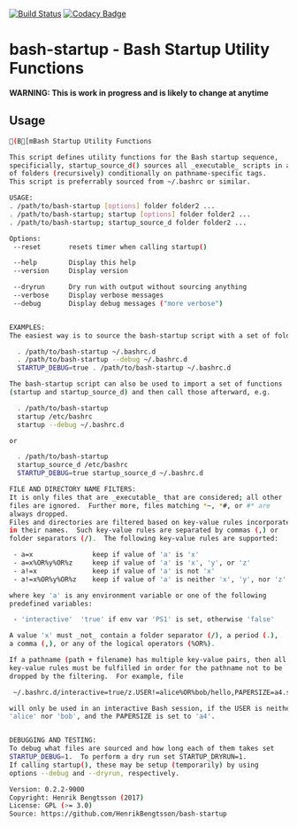 [![Build Status](https://travis-ci.org/HenrikBengtsson/bash-startup.svg?branch=develop)](https://travis-ci.org/HenrikBengtsson/bash-startup)
[![Codacy Badge](https://api.codacy.com/project/badge/Grade/bed069f5d96b4e2ea2b3ab1a96b4b784)](https://www.codacy.com/app/HenrikBengtsson/bash-startup?utm_source=github.com&amp;utm_medium=referral&amp;utm_content=HenrikBengtsson/bash-startup&amp;utm_campaign=Badge_Grade)

# bash-startup - Bash Startup Utility Functions

**WARNING: This is work in progress and is likely to change at anytime**


## Usage
```sh
(B[mBash Startup Utility Functions

This script defines utility functions for the Bash startup sequence,
specificially, startup_source_d() sources all _executable_ scripts in a set
of folders (recursively) conditionally on pathname-specific tags.
This script is preferrably sourced from ~/.bashrc or similar.

USAGE:
. /path/to/bash-startup [options] folder folder2 ...
. /path/to/bash-startup; startup [options] folder folder2 ...
. /path/to/bash-startup; startup_source_d folder folder2 ...

Options:
 --reset       resets timer when calling startup()

 --help        Display this help
 --version     Display version

 --dryrun      Dry run with output without sourcing anything
 --verbose     Display verbose messages
 --debug       Display debug messages ("more verbose")


EXAMPLES:
The easiest way is to source the bash-startup script with a set of folders:

  . /path/to/bash-startup ~/.bashrc.d
  . /path/to/bash-startup --debug ~/.bashrc.d
  STARTUP_DEBUG=true . /path/to/bash-startup ~/.bashrc.d

The bash-startup script can also be used to import a set of functions
(startup and startup_source_d) and then call those afterward, e.g.

  . /path/to/bash-startup
  startup /etc/bashrc
  startup --debug ~/.bashrc.d

or

  . /path/to/bash-startup
  startup_source_d /etc/bashrc
  STARTUP_DEBUG=true startup_source_d ~/.bashrc.d

FILE AND DIRECTORY NAME FILTERS:
It is only files that are _executable_ that are considered; all other
files are ignored.  Further more, files matching *~, *#, or #* are
always dropped.
Files and directories are filtered based on key-value rules incorporated
in their names.  Such key-value rules are separated by commas (,) or
folder separators (/).  The following key-value rules are supported:

 - a=x               keep if value of 'a' is 'x'
 - a=x%OR%y%OR%z     keep if value of 'a' is 'x', 'y', or 'z'
 - a!=x              keep if value of 'a' is not 'x'
 - a!=x%OR%y%OR%z    keep if value of 'a' is neither 'x', 'y', nor 'z'

where key 'a' is any environment variable or one of the following
predefined variables:

 - 'interactive'  'true' if env var 'PS1' is set, otherwise 'false'

A value 'x' must _not_ contain a folder separator (/), a period (.),
a comma (,), or any of the logical operators (%OR%).

If a pathname (path + filename) has multiple key-value pairs, then all
key-value rules must be fulfilled in order for the pathname not to be 
dropped by the filtering.  For example, file

 ~/.bashrc.d/interactive=true/z.USER!=alice%OR%bob/hello,PAPERSIZE=a4.sh

will only be used in an interactive Bash session, if the USER is neither
'alice' nor 'bob', and the PAPERSIZE is set to 'a4'.


DEBUGGING AND TESTING:
To debug what files are sourced and how long each of them takes set
STARTUP_DEBUG=1.  To perform a dry run set STARTUP_DRYRUN=1.
If calling startup(), these may be setup (temporarily) by using
options --debug and --dryrun, respectively.

Version: 0.2.2-9000
Copyright: Henrik Bengtsson (2017)
License: GPL (>= 3.0)
Source: https://github.com/HenrikBengtsson/bash-startup

```